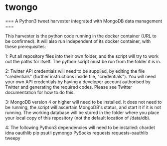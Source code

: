 # twongo

=== A Python3 tweet harvester integrated with MongoDB data management ===

This harvester is the python code running in the docker container (URL to be confirmed).
It will also run independent of its docker container, with these prerequisites:

1: Put all repository files into their own folder, and the script will try to work out the paths for itself.
The python script must be run from the folder it is in.

2: Twitter API credentials will need to be supplied, by editing the file "credentials"
(further instructions inside file, "credentials"). You will need your own API
credentials by having a developer account authorised by Twitter and generating
the required codes. Please see Twitter documentation for how to do this.

3: MongoDB version 4 or higher will need to be installed. It does not need to be running,
the script will ascertain MongoDB's status, and start it if it is not running.
The working database will be stored in the folder where you place your local copy
of this repository (not the default location of /data/db).

4: The following Python3 dependencies will need to be installed:
chardet
idna
oauthlib
pip
psutil
pymongo
PySocks
requests
requests-oauthlib
tweepy  
